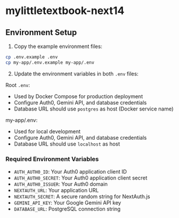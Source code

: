 # mylittletextbook-next14

## Environment Setup

1. Copy the example environment files:

```bash
cp .env.example .env
cp my-app/.env.example my-app/.env
```

2. Update the environment variables in both `.env` files:

Root `.env`:

- Used by Docker Compose for production deployment
- Configure Auth0, Gemini API, and database credentials
- Database URL should use `postgres` as host (Docker service name)

my-app/.env:

- Used for local development
- Configure Auth0, Gemini API, and database credentials
- Database URL should use `localhost` as host

### Required Environment Variables

- `AUTH_AUTH0_ID`: Your Auth0 application client ID
- `AUTH_AUTH0_SECRET`: Your Auth0 application client secret
- `AUTH_AUTH0_ISSUER`: Your Auth0 domain
- `NEXTAUTH_URL`: Your application URL
- `NEXTAUTH_SECRET`: A secure random string for NextAuth.js
- `GEMINI_API_KEY`: Your Google Gemini API key
- `DATABASE_URL`: PostgreSQL connection string
